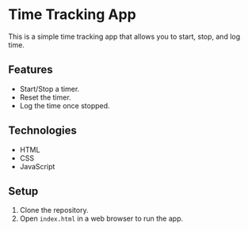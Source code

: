 # Time Tracking App

This is a simple time tracking app that allows you to start, stop, and log time.

## Features

- Start/Stop a timer.
- Reset the timer.
- Log the time once stopped.

## Technologies

- HTML
- CSS
- JavaScript

## Setup

1. Clone the repository.
2. Open `index.html` in a web browser to run the app.
